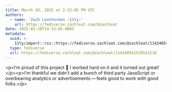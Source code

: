 ```yaml
---
title: March 28, 2025 at 2:32:05 PM UTC
authors:
  - name: 'Zach Leatherman :11ty:'
    url: https://fediverse.zachleat.com/@zachleat
date: 2025-03-28T14:32:05.000Z
metadata:
  uuid: >-
    11ty/import::rss::https://fediverse.zachleat.com/@zachleat/114240541526543118
  type: fediverse
  url: https://fediverse.zachleat.com/@zachleat/114240541526543118
---
```

\<p>I’m proud of this project 🥰 I worked hard on it and it turned out great!\</p>\<p>I’m thankful we didn’t add a bunch of third party JavaScript or overbearing analytics or advertisements — feels good to work with good folks.\</p>
